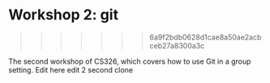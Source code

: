 # Workshop 2: git
>>>>>>> 6a9f2bdb0628d1cae8a50ae2acbceb27a8300a3c

The second workshop of CS326, which covers how to use Git in a group setting.
Edit here
edit 2 second clone
